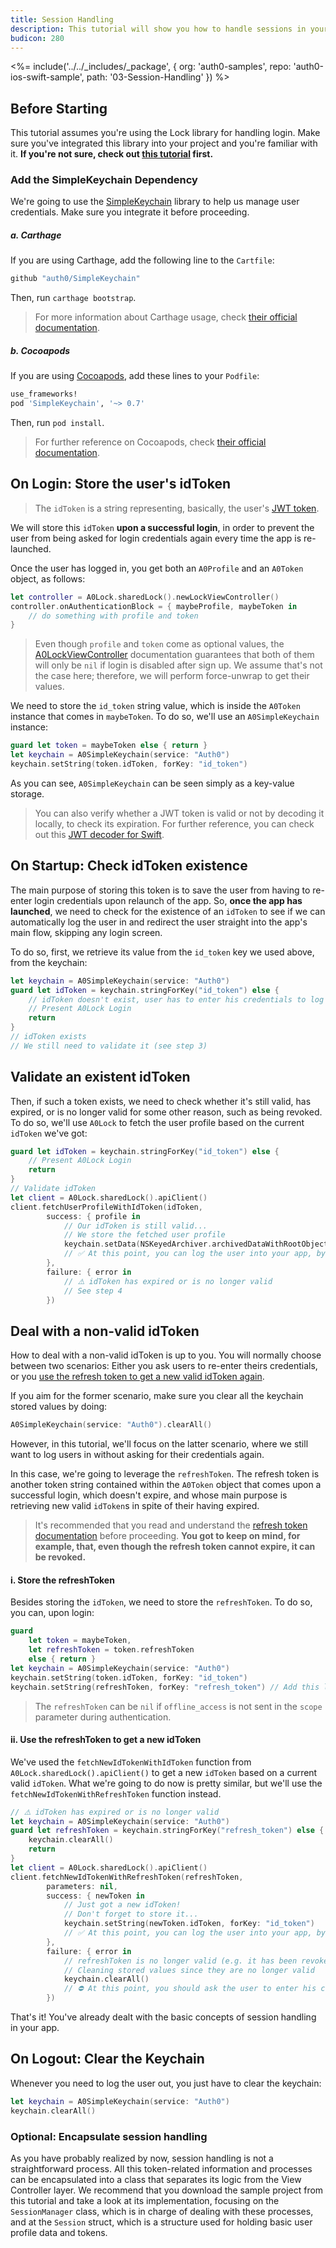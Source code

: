 ```yaml
---
title: Session Handling
description: This tutorial will show you how to handle sessions in your app, with the aim of preventing the user from being asked for credentials each time the app is launched.
budicon: 280
---
```


<%= include('../../_includes/_package', {
  org: 'auth0-samples',
  repo: 'auth0-ios-swift-sample',
  path: '03-Session-Handling'
}) %>


## Before Starting

This tutorial assumes you're using the Lock library for handling login. Make sure you've integrated this library into your project and you're familiar with it. **If you're not sure, check out [this tutorial](01-login) first.**

### Add the SimpleKeychain Dependency

We're going to use the [SimpleKeychain](https://github.com/auth0/SimpleKeychain) library to help us manage user credentials. Make sure you integrate it before proceeding.

##### a. Carthage

If you are using Carthage, add the following line to the `Cartfile`:

```ruby
github "auth0/SimpleKeychain"
```

Then, run `carthage bootstrap`.

> For more information about Carthage usage, check [their official documentation](https://github.com/Carthage/Carthage#if-youre-building-for-ios-tvos-or-watchos).

##### b. Cocoapods

If you are using [Cocoapods](https://cocoapods.org/), add these lines to your `Podfile`:

```ruby
use_frameworks!
pod 'SimpleKeychain', '~> 0.7'
```

Then, run `pod install`.

> For further reference on Cocoapods, check [their official documentation](http://guides.cocoapods.org/using/getting-started.html).

## On Login: Store the user's idToken

> The `idToken` is a string representing, basically, the user's [JWT token](https://en.wikipedia.org/wiki/JSON_Web_Token).

We will store this `idToken` **upon a successful login**, in order to prevent the user from being asked for login credentials again every time the app is re-launched.

Once the user has logged in, you get both an `A0Profile` and an `A0Token` object, as follows:

```swift
let controller = A0Lock.sharedLock().newLockViewController()
controller.onAuthenticationBlock = { maybeProfile, maybeToken in
    // do something with profile and token
}
```

> Even though `profile` and `token` come as optional values, the [A0LockViewController](https://github.com/auth0/Lock.iOS-OSX/blob/master/Lock/UI/A0LockViewController.h) documentation guarantees that both of them will only be `nil` if login is disabled after sign up. We assume that's not the case here; therefore, we will perform force-unwrap to get their values.

We need to store the `id_token` string value, which is inside the `A0Token` instance that comes in `maybeToken`. To do so, we'll use an `A0SimpleKeychain` instance:

```swift
guard let token = maybeToken else { return }
let keychain = A0SimpleKeychain(service: "Auth0")
keychain.setString(token.idToken, forKey: "id_token")
```

As you can see, `A0SimpleKeychain` can be seen simply as a key-value storage.

> You can also verify whether a JWT token is valid or not by decoding it locally, to check its expiration. For further reference, you can check out this [JWT decoder for Swift](https://github.com/auth0/JWTDecode.swift).

## On Startup: Check idToken existence

The main purpose of storing this token is to save the user from having to re-enter login credentials upon relaunch of the app. So, **once the app has launched**, we need to check for the existence of an `idToken` to see if we can automatically log the user in and redirect the user straight into the app's main flow, skipping any login screen.

To do so, first, we retrieve its value from the `id_token` key we used above, from the keychain:

```swift
let keychain = A0SimpleKeychain(service: "Auth0")
guard let idToken = keychain.stringForKey("id_token") else {
    // idToken doesn't exist, user has to enter his credentials to log in
    // Present A0Lock Login
    return
}
// idToken exists
// We still need to validate it (see step 3)
```

## Validate an existent idToken

Then, if such a token exists, we need to check whether it's still valid, has expired, or is no longer valid for some other reason, such as being revoked. To do so, we'll use `A0Lock` to fetch the user profile based on the current `idToken` we've got:

```swift
guard let idToken = keychain.stringForKey("id_token") else {
    // Present A0Lock Login
    return
}
// Validate idToken
let client = A0Lock.sharedLock().apiClient()
client.fetchUserProfileWithIdToken(idToken,
        success: { profile in
            // Our idToken is still valid...
            // We store the fetched user profile
            keychain.setData(NSKeyedArchiver.archivedDataWithRootObject(profile), forKey: "profile")
            // ✅ At this point, you can log the user into your app, by navigating to the corresponding screen
        },
        failure: { error in
            // ⚠️ idToken has expired or is no longer valid
            // See step 4
        })
```

## Deal with a non-valid idToken

How to deal with a non-valid idToken is up to you. You will normally choose between two scenarios: Either you ask users to re-enter theirs credentials, or you [use the refresh token to get a new valid idToken again](/refresh-token).

If you aim for the former scenario, make sure you clear all the keychain stored values by doing:

```swift
A0SimpleKeychain(service: "Auth0").clearAll()
```

However, in this tutorial, we'll focus on the latter scenario, where we still want to log users in without asking for their credentials again.

In this case, we're going to leverage the `refreshToken`. The refresh token is another token string contained within the `A0Token` object that comes upon a successful login, which doesn't expire, and whose main purpose is retrieving new valid `idToken`s in spite of their having expired.

>It's recommended that you read and understand the [refresh token documentation](/refresh-token) before proceeding. **You got to keep on mind, for example, that, even though the refresh token cannot expire, it can be revoked.**

#### i. Store the refreshToken

Besides storing the `idToken`, we need to store the `refreshToken`. To do so, you can, upon login:

```swift
guard
    let token = maybeToken,
    let refreshToken = token.refreshToken
    else { return }
let keychain = A0SimpleKeychain(service: "Auth0")
keychain.setString(token.idToken, forKey: "id_token")
keychain.setString(refreshToken, forKey: "refresh_token") // Add this line
```

> The `refreshToken` can be `nil` if `offline_access` is not sent in the `scope` parameter during authentication.

#### ii. Use the refreshToken to get a new idToken

We've used the `fetchNewIdTokenWithIdToken` function from `A0Lock.sharedLock().apiClient()` to get a new `idToken` based on a current valid `idToken`. What we're going to do now is pretty similar, but we'll use the `fetchNewIdTokenWithRefreshToken` function instead.

```swift
// ⚠️ idToken has expired or is no longer valid
let keychain = A0SimpleKeychain(service: "Auth0")
guard let refreshToken = keychain.stringForKey("refresh_token") else {
    keychain.clearAll()
    return
}
let client = A0Lock.sharedLock().apiClient()
client.fetchNewIdTokenWithRefreshToken(refreshToken,
        parameters: nil,
        success: { newToken in
            // Just got a new idToken!
            // Don't forget to store it...
            keychain.setString(newToken.idToken, forKey: "id_token")
            // ✅ At this point, you can log the user into your app, by navigating to the corresponding screen
        },
        failure: { error in
            // refreshToken is no longer valid (e.g. it has been revoked)
            // Cleaning stored values since they are no longer valid
            keychain.clearAll()
            // ⛔️ At this point, you should ask the user to enter his credentials again!
        })
```

That's it! You've already dealt with the basic concepts of session handling in your app.

## On Logout: Clear the Keychain

Whenever you need to log the user out, you just have to clear the keychain:

```swift
let keychain = A0SimpleKeychain(service: "Auth0")
keychain.clearAll()
```

### Optional: Encapsulate session handling

As you have probably realized by now, session handling is not a straightforward process. All this token-related information and processes can be encapsulated into a class that separates its logic from the View Controller layer. We recommend that you download the sample project from this tutorial and take a look at its implementation, focusing on the `SessionManager` class, which is in charge of dealing with these processes, and at the `Session` struct, which is a structure used for holding basic user profile data and tokens.
